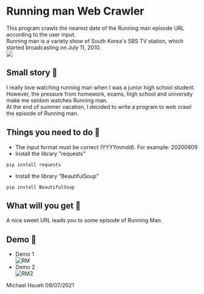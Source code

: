 # Running man Web Crawler
This program crawls the nearest date of the Running man episode URL according to the user input.  
Running man is a variety show of South Korea's SBS TV station, which started broadcasting on July 11, 2010.  
![](https://static.wikia.nocookie.net/runningman/images/d/d6/RMofficial_profile.jpg/revision/latest?cb=20210720100640&path-prefix=zh)  
  
## Small story :speech_balloon:
I really love watching running man when I was a junior high school student.  
However, the pressure from homework, exams, high school and university make me seldom watches Running man.  
At the end of summer vacation, I decided to write a program to web crawl the episode of Running man.  
  
## Things you need to do :open_book:
* The input format must be correct (YYYYmmdd). For example: 20200809
* Install the library "requests"
```
pip install requests
```
* Install the library "BeautifulSoup"
```
pip install BeautifulSoup
```
  
## What will you get :icecream:
A nice sweet URL leads you to some episode of Running Man.  
  
## Demo :eyes:
* Demo 1  
![RM](https://user-images.githubusercontent.com/78197510/132327271-4f4d1fbd-9bff-4043-b1ea-a8da763d8fdb.PNG)  
* Demo 2  
![RM2](https://user-images.githubusercontent.com/78197510/132327449-55353faa-da1e-4bcd-b3fa-59024634a205.PNG)  
  
Michael Hsueh 09/07/2021
